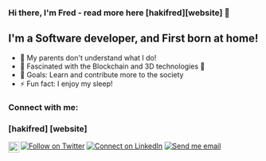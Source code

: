 ### Hi there, I'm Fred - read more here [hakifred][website] 👋

<!-- [![Website](https://img.shields.io/website?label=codeSTACKr.com&style=for-the-badge&url=https%3A%2F%2Fcodestackr.com)](https://codestackr.com)
[![Twitter Follow](https://img.shields.io/twitter/follow/codeSTACKr?color=1DA1F2&logo=twitter&style=for-the-badge)](https://twitter.com/intent/follow?original_referer=https%3A%2F%2Fgithub.com%2FcodeSTACKr&screen_name=codeSTACKr) -->

## I'm a Software developer, and First born at home!
- 🔭 My parents don't understand what I do!  
- 🌱 Fascinated with the Blockchain and 3D technologies 🤣
- 🥅 Goals: Learn and contribute more to the society
- ⚡ Fun fact: I enjoy my sleep!

### Connect with me:

### [hakifred] [website]

[![Follow on Twitter](https://img.shields.io/badge/--twitter?label=Twitter&logo=Twitter&style=social)](https://twitter.com/hakifred201) [![Connect on LinkedIn](https://img.shields.io/badge/--linkedin?label=LinkedIn&logo=LinkedIn&style=social)](https://www.linkedin.com/in/hakizimana-frederick-00965210b) [![Send me email](https://img.shields.io/badge/--gmail?label=Gmail&logo=Gmail&style=social)](mailto:hakifred20@gmail.com)
[<img align="left" alt="codeSTACKr | Instagram" width="22px" src="https://cdn.jsdelivr.net/npm/simple-icons@v3/icons/instagram.svg" />][instagram]

<br />



<br />
<br />


[instagram]: https://instagram.com/hakifred
[twitter]: https://twitter.com/hakifred201
[linkedin]: https://www.linkedin.com/in/hakizimana-frederick-00965210b/
